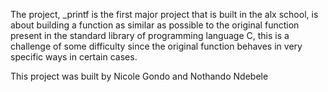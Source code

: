 The project, _printf is the first major project that is built in the alx school, is about building a function as similar as possible to the original function present in the standard library of programming language C, this is a challenge of some difficulty since the original function behaves in very specific ways in certain cases.

This project was built by Nicole Gondo and Nothando Ndebele
